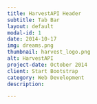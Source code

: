 ```yaml
---
title: HarvestAPI Header
subtitle: Tab Bar
layout: default
modal-id: 1
date: 2014-10-17
img: dreams.png
thumbnail: harvest_logo.png
alt: HarvestAPI
project-date: October 2014
client: Start Bootstrap
category: Web Development
description: 

---
```

